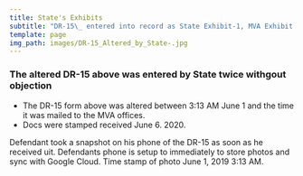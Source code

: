 ```yaml
---
title: State's Exhibits
subtitle: "DR-15\_ entered into record as State Exhibit-1, MVA Exhibit 2-9"
template: page
img_path: images/DR-15_Altered_by_State-.jpg
---
```

### The altered DR-15 above was entered by State twice withgout objection

*   The DR-15 form above was altered between 3:13 AM June 1 and the time it was mailed to the MVA offices.
*   Docs were stamped received June 6. 2020.

Defendant took a snapshot on his phone of the DR-15 as soon as he received uit. Defendants phone is setup to immediately to store photos and sync with Google Cloud.  Time stamp of photo  June 1, 2019  3:13 AM.
